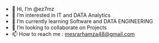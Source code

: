 - 👋 Hi, I’m @ez7mz
- 👀 I’m interested in IT and DATA Analytics
- 🌱 I’m currently learning Software and DATA ENGINEERING
- 💞️ I’m looking to collaborate on Projects
- 📫 How to reach me : mesrarhamza48@gmail.com

<!---
ez7mz/ez7mz is a ✨ special ✨ repository because its `README.md` (this file) appears on your GitHub profile.
You can click the Preview link to take a look at your changes.
--->
